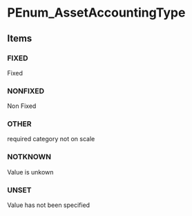 # PEnum_AssetAccountingType
<!-- end of short definition -->

## Items

### FIXED
Fixed

### NONFIXED
Non Fixed

### OTHER
required category not on scale

### NOTKNOWN
Value is unkown

### UNSET
Value has not been specified
